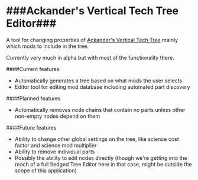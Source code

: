 ###Ackander's Vertical Tech Tree Editor###
=================

A tool for changing properties of [Ackander's Vertical Tech Tree](http://forum.kerbalspaceprogram.com/threads/60469-TechTree-0-23-Ackander-s-Vertical-Tech-Tree-Release-v1-15-45-c-Jan-11-2014) mainly which mods to include in the tree.

Currently very much in alpha but with most of the functionality there.

####Current features

* Automatically generates a tree based on what mods the user selects
* Editor tool for editing mod database including automated part discovery


####Planned features

* Automatically removes node chains that contain no parts unless other non-empty nodes depend on them


####Future features

* Ability to change other global settings on the tree, like science cost factor and science mod multiplier
* Ability to remove individual parts
* Possibly the ability to edit nodes directly (though we're getting into the reach of a full fledged Tree Editor here in that case, might be outside the scope of this application)
